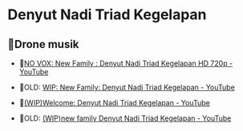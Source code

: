 # Denyut Nadi Triad Kegelapan

## 🎂Drone musik

- 🎂[NO VOX: New Family : Denyut Nadi Triad Kegelapan HD 720p - YouTube](https://www.youtube.com/watch?v=oAKIh7lGCe8)

- 🦄OLD: [WIP: New Family: Denyut Nadi Triad Kegelapan - YouTube](https://www.youtube.com/watch?v=4J0OYXQ1Llc)

- 🥰[(WIP)Welcome: Denyut Nadi Triad Kegelapan - YouTube](https://www.youtube.com/watch?v=R9Vi2XLLjcs)

- 🐼OLD: [(WIP)new family Denyut Nadi Triad Kegelapan - YouTube](https://www.youtube.com/watch?v=e38sreT25fc)


<!---
tokyohackersx/tokyohackersx is a ✨ special ✨ repository because its `README.md` (this file) appears on your GitHub profile.
You can click the Preview link to take a look at your changes.
--->
